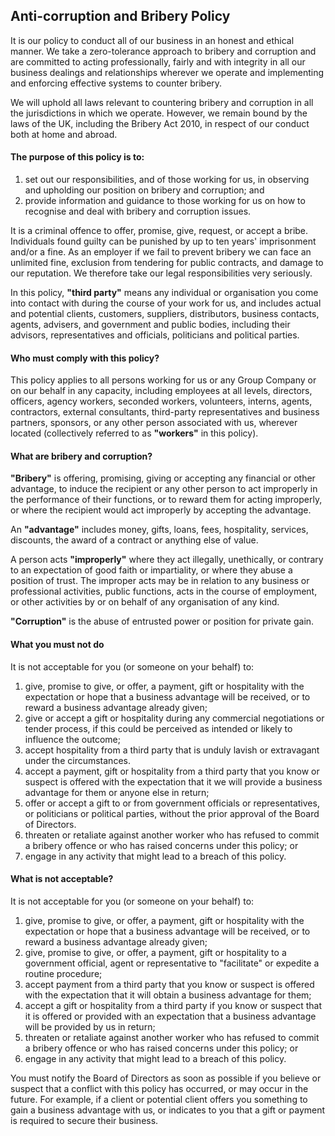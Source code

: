 ## Anti-corruption and Bribery Policy

It is our policy to conduct all of our business in an honest and ethical manner.  We take a zero-tolerance approach to bribery and corruption and are committed to acting professionally, fairly and with integrity in all our business dealings and relationships wherever we operate and implementing and enforcing effective systems to counter bribery.

We will uphold all laws relevant to countering bribery and corruption in all the jurisdictions in which we operate.  However, we remain bound by the laws of the UK, including the Bribery Act 2010, in respect of our conduct both at home and abroad.

#### The purpose of this policy is to:

1. set out our responsibilities, and of those working for us, in observing and upholding our position on bribery and corruption; and
2. provide information and guidance to those working for us on how to recognise and deal with bribery and corruption issues.

It is a criminal offence to offer, promise, give, request, or accept a bribe.  Individuals found guilty can be punished by up to ten years&#39; imprisonment and/or a fine.  As an employer if we fail to prevent bribery we can face an unlimited fine, exclusion from tendering for public contracts, and damage to our reputation. We therefore take our legal responsibilities very seriously.

In this policy, **&quot;third party&quot;** means any individual or organisation you come into contact with during the course of your work for us, and includes actual and potential clients, customers, suppliers, distributors, business contacts, agents, advisers, and government and public bodies, including their advisors, representatives and officials, politicians and political parties.

#### Who must comply with this policy?

This policy applies to all persons working for us or any Group Company or on our behalf in any capacity, including employees at all levels, directors, officers, agency workers, seconded workers, volunteers, interns, agents, contractors, external consultants, third-party representatives and business partners, sponsors, or any other person associated with us, wherever located (collectively referred to as **&quot;workers&quot;** in this policy).

#### What are bribery and corruption?

**&quot;Bribery&quot;** is offering, promising, giving or accepting any financial or other advantage, to induce the recipient or any other person to act improperly in the performance of their functions, or to reward them for acting improperly, or where the recipient would act improperly by accepting the advantage.

An **&quot;advantage&quot;** includes money, gifts, loans, fees, hospitality, services, discounts, the award of a contract or anything else of value.

A person acts **&quot;improperly&quot;** where they act illegally, unethically, or contrary to an expectation of good faith or impartiality, or where they abuse a position of trust.  The improper acts may be in relation to any business or professional activities, public functions, acts in the course of employment, or other activities by or on behalf of any organisation of any kind.

**&quot;Corruption&quot;** is the abuse of entrusted power or position for private gain.

#### What you must not do

It is not acceptable for you (or someone on your behalf) to:

1. give, promise to give, or offer, a payment, gift or hospitality with the expectation or hope that a business advantage will be received, or to reward a business advantage already given;
2. give or accept a gift or hospitality during any commercial negotiations or tender process, if this could be perceived as intended or likely to influence the outcome;
3. accept hospitality from a third party that is unduly lavish or extravagant under the circumstances.
4. accept a payment, gift or hospitality from a third party that you know or suspect is offered with the expectation that it we will provide a business advantage for them or anyone else in return;
5. offer or accept a gift to or from government officials or representatives, or politicians or political parties, without the prior approval of the Board of Directors.
6. threaten or retaliate against another worker who has refused to commit a bribery offence or who has raised concerns under this policy; or
7. engage in any activity that might lead to a breach of this policy.

#### What is not acceptable?

It is not acceptable for you (or someone on your behalf) to:

1. give, promise to give, or offer, a payment, gift or hospitality with the expectation or hope that a business advantage will be received, or to reward a business advantage already given;
2. give, promise to give, or offer, a payment, gift or hospitality to a government official, agent or representative to &quot;facilitate&quot; or expedite a routine procedure;
3. accept payment from a third party that you know or suspect is offered with the expectation that it will obtain a business advantage for them;
4. accept a gift or hospitality from a third party if you know or suspect that it is offered or provided with an expectation that a business advantage will be provided by us in return;
5. threaten or retaliate against another worker who has refused to commit a bribery offence or who has raised concerns under this policy; or
6. engage in any activity that might lead to a breach of this policy.

You must notify the Board of Directors as soon as possible if you believe or suspect that a conflict with this policy has occurred, or may occur in the future.  For example, if a client or potential client offers you something to gain a business advantage with us, or indicates to you that a gift or payment is required to secure their business.
